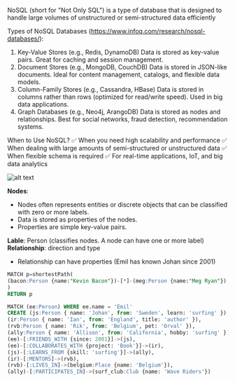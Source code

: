 NoSQL (short for "Not Only SQL") is a type of database that is designed to handle large volumes of unstructured or semi-structured data efficiently

Types of NoSQL Databases (https://www.infoq.com/research/nosql-databases/):
1. Key-Value Stores (e.g., Redis, DynamoDB)
Data is stored as key-value pairs.
Great for caching and session management.
2. Document Stores (e.g., MongoDB, CouchDB)
Data is stored in JSON-like documents.
Ideal for content management, catalogs, and flexible data models.
3. Column-Family Stores (e.g., Cassandra, HBase)
Data is stored in columns rather than rows (optimized for read/write speed).
Used in big data applications.
4. Graph Databases (e.g., Neo4j, ArangoDB)
Data is stored as nodes and relationships.
Best for social networks, fraud detection, recommendation systems.

When to Use NoSQL?
✅ When you need high scalability and performance
✅ When dealing with large amounts of semi-structured or unstructured data
✅ When flexible schema is required
✅ For real-time applications, IoT, and big data analytics

![alt text](image.png)

**Nodes**: 
- Nodes often represents entities or discrete objects that can be classified with zero or more labels.
- Data is stored as properties of the nodes.
- Properties are simple key-value pairs.

**Lable**: Person (classifies nodes. A node can have one or more label)
**Relationship**: direction and type
- Relationship can have properties (Emil has known Johan since 2001)
~~~sql
MATCH p=shortestPath(
(bacon:Person {name:"Kevin Bacon"})-[*]-(meg:Person {name:"Meg Ryan"})
)
RETURN p
~~~
~~~sql
MATCH (ee:Person) WHERE ee.name = 'Emil'
CREATE (js:Person { name: 'Johan', from: 'Sweden', learn: 'surfing' }),
(ir:Person { name: 'Ian', from: 'England', title: 'author' }),
(rvb:Person { name: 'Rik', from: 'Belgium', pet: 'Orval' }),
(ally:Person { name: 'Allison', from: 'California', hobby: 'surfing' }),
(ee)-[:FRIENDS_WITH {since: 2001}]->(js),
(ee)-[:COLLABORATES_WITH {project: 'Book'}]->(ir),
(js)-[:LEARNS_FROM {skill: 'surfing'}]->(ally),
(ir)-[:MENTORS]->(rvb),
(rvb)-[:LIVES_IN]->(belgium:Place {name: 'Belgium'}),
(ally)-[:PARTICIPATES_IN]->(surf_club:Club {name: 'Wave Riders'})
~~~